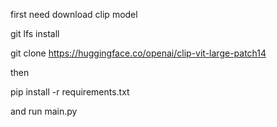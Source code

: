 first need download clip model   

git lfs install 

git clone https://huggingface.co/openai/clip-vit-large-patch14 

then 

pip install -r requirements.txt

and run main.py
